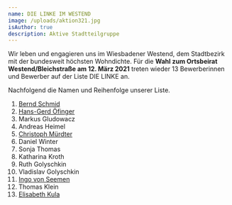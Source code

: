 ```yaml
---
name: DIE LINKE IM WESTEND
image: /uploads/aktion321.jpg
isAuthor: true
description: Aktive Stadtteilgruppe
---
```

Wir leben und engagieren uns im Wiesbadener Westend, dem Stadtbezirk mit der bundesweit höchsten Wohndichte. Für die **Wahl zum Ortsbeirat Westend/Bleichstraße am 12. März 2021** treten wieder 13 Bewerberinnen und Bewerber auf der Liste DIE LINKE an. 

Nachfolgend die Namen und Reihenfolge unserer Liste.

1. [Bernd Schmid](https://www.linke-im-westend.de/members/bernd-schmid)
2. [Hans-Gerd Öfinger](https://www.linke-im-westend.de/members/hans-gerd-oefinge)
3. Markus Gludowacz
4. Andreas Heimel
5. [Christoph Mürdter](https://www.linke-im-westend.de/members/christoph-murdter)
6. Daniel Winter
7. Sonja Thomas
8. Katharina Kroth
9. Ruth Golyschkin
10. Vladislav Golyschkin
11. [Ingo von Seemen](https://www.fraktionlundp.de/team/ingo-von-seemen/)
12. Thomas Klein
13. [Elisabeth Kula](https://www.elisabeth-kula.de/)
